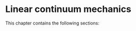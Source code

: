 # Linear continuum mechanics

This chapter contains the following sections:

```{tableofcontents}
```

